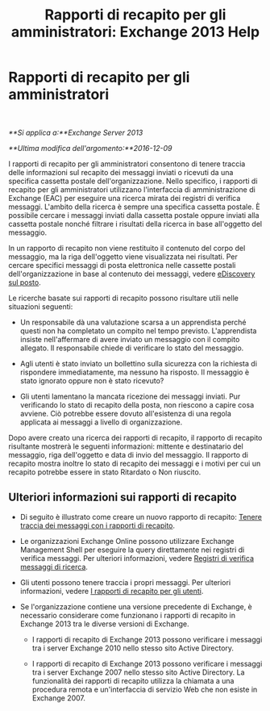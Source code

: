 ﻿---
title: 'Rapporti di recapito per gli amministratori: Exchange 2013 Help'
TOCTitle: Rapporti di recapito per gli amministratori
ms:assetid: d98623d3-e0b7-4cb9-93fb-6351b4a06137
ms:mtpsurl: https://technet.microsoft.com/it-it/library/JJ919241(v=EXCHG.150)
ms:contentKeyID: 51407430
ms.date: 05/22/2018
mtps_version: v=EXCHG.150
ms.translationtype: MT
---

# Rapporti di recapito per gli amministratori

 

_**Si applica a:**Exchange Server 2013_

_**Ultima modifica dell'argomento:**2016-12-09_

I rapporti di recapito per gli amministratori consentono di tenere traccia delle informazioni sul recapito dei messaggi inviati o ricevuti da una specifica cassetta postale dell'organizzazione. Nello specifico, i rapporti di recapito per gli amministratori utilizzano l'interfaccia di amministrazione di Exchange (EAC) per eseguire una ricerca mirata dei registri di verifica messaggi. L'ambito della ricerca è sempre una specifica cassetta postale. È possibile cercare i messaggi inviati dalla cassetta postale oppure inviati alla cassetta postale nonché filtrare i risultati della ricerca in base all'oggetto del messaggio.

In un rapporto di recapito non viene restituito il contenuto del corpo del messaggio, ma la riga dell'oggetto viene visualizzata nei risultati. Per cercare specifici messaggi di posta elettronica nelle cassette postali dell'organizzazione in base al contenuto dei messaggi, vedere [eDiscovery sul posto](in-place-ediscovery-exchange-2013-help.md).

Le ricerche basate sui rapporti di recapito possono risultare utili nelle situazioni seguenti:

  - Un responsabile dà una valutazione scarsa a un apprendista perché questi non ha completato un compito nel tempo previsto. L'apprendista insiste nell'affermare di avere inviato un messaggio con il compito allegato. Il responsabile chiede di verificare lo stato del messaggio.

  - Agli utenti è stato inviato un bollettino sulla sicurezza con la richiesta di rispondere immediatamente, ma nessuno ha risposto. Il messaggio è stato ignorato oppure non è stato ricevuto?

  - Gli utenti lamentano la mancata ricezione dei messaggi inviati. Pur verificando lo stato di recapito della posta, non riescono a capire cosa avviene. Ciò potrebbe essere dovuto all'esistenza di una regola applicata ai messaggi a livello di organizzazione.

Dopo avere creato una ricerca dei rapporti di recapito, il rapporto di recapito risultante mostrerà le seguenti informazioni: mittente e destinatario del messaggio, riga dell'oggetto e data di invio del messaggio. Il rapporto di recapito mostra inoltre lo stato di recapito dei messaggi e i motivi per cui un recapito potrebbe essere in stato Ritardato o Non riuscito.

## Ulteriori informazioni sui rapporti di recapito

  - Di seguito è illustrato come creare un nuovo rapporto di recapito: [Tenere traccia dei messaggi con i rapporti di recapito](track-messages-with-delivery-reports-exchange-2013-help.md).

  - Le organizzazioni Exchange Online possono utilizzare Exchange Management Shell per eseguire la query direttamente nei registri di verifica messaggi. Per ulteriori informazioni, vedere [Registri di verifica messaggi di ricerca](search-message-tracking-logs-exchange-2013-help.md).

  - Gli utenti possono tenere traccia i propri messaggi. Per ulteriori informazioni, vedere [I rapporti di recapito per gli utenti](https://go.microsoft.com/fwlink/?linkid=279920).

  - Se l'organizzazione contiene una versione precedente di Exchange, è necessario considerare come funzionano i rapporti di recapito in Exchange 2013 tra le diverse versioni di Exchange.
    
      - I rapporti di recapito di Exchange 2013 possono verificare i messaggi tra i server Exchange 2010 nello stesso sito Active Directory.
    
      - I rapporti di recapito di Exchange 2013 possono verificare i messaggi tra i server Exchange 2007 nello stesso sito Active Directory. La funzionalità dei rapporti di recapito utilizza la chiamata a una procedura remota e un'interfaccia di servizio Web che non esiste in Exchange 2007.

